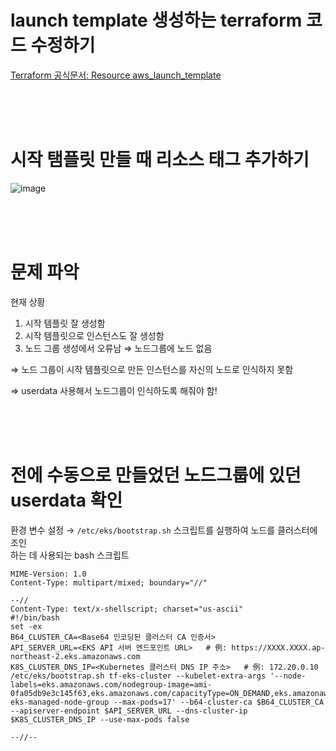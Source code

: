 # launch template 생성하는 terraform 코드 수정하기

[Terraform 공식문서: Resource aws_launch_template](https://registry.terraform.io/providers/hashicorp/aws/2.40.0/docs/resources/launch_template#network-interfaces)

<br>
<br>
<br>

# 시작 탬플릿 만들 때 리소스 태그 추가하기

![image](https://github.com/user-attachments/assets/2fe088fc-4075-4739-bfe0-886b6b513c19)

<br>
<br>
<br>

# 문제 파악

현재 상황 <br>
1. 시작 템플릿 잘 생성함
2. 시작 템플릿으로 인스턴스도 잘 생성함
3. 노드 그룹 생성에서 오류남 ⇒ 노드그룹에 노드 없음 <br>

⇒ 노드 그룹이 시작 템플릿으로 만든 인스턴스를 자신의 노드로 인식하지 못함 <br>

⇒ userdata 사용해서 노드그룹이 인식하도록 해줘야 함!

<br>
<br>
<br>

# 전에 수동으로 만들었던 노드그룹에 있던 userdata 확인

환경 변수 설정 → `/etc/eks/bootstrap.sh` 스크립트를 실행하여 노드를 클러스터에 조인 <br>
하는 데 사용되는 bash 스크립트

```
MIME-Version: 1.0
Content-Type: multipart/mixed; boundary="//"

--//
Content-Type: text/x-shellscript; charset="us-ascii"
#!/bin/bash
set -ex
B64_CLUSTER_CA=<Base64 인코딩된 클러스터 CA 인증서>
API_SERVER_URL=<EKS API 서버 엔드포인트 URL>   # 例: https://XXXX.XXXX.ap-northeast-2.eks.amazonaws.com
K8S_CLUSTER_DNS_IP=<Kubernetes 클러스터 DNS IP 주소>   # 例: 172.20.0.10
/etc/eks/bootstrap.sh tf-eks-cluster --kubelet-extra-args '--node-labels=eks.amazonaws.com/nodegroup-image=ami-0fa05db9e3c145f63,eks.amazonaws.com/capacityType=ON_DEMAND,eks.amazonaws.com/nodegroup=tf-eks-managed-node-group --max-pods=17' --b64-cluster-ca $B64_CLUSTER_CA --apiserver-endpoint $API_SERVER_URL --dns-cluster-ip $K8S_CLUSTER_DNS_IP --use-max-pods false

--//--
```

